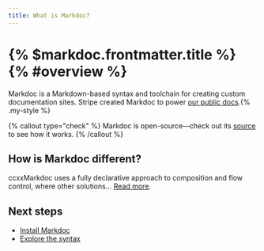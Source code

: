 ```yaml
---
title: What is Markdoc?
---
```


# {% $markdoc.frontmatter.title %} {% #overview %}

Markdoc is a Markdown-based syntax and toolchain for creating custom documentation sites. Stripe created Markdoc to power [our public docs](http://stripe.com/docs).{% .my-style %}

{% callout type="check" %}
Markdoc is open-source—check out its [source](http://github.com/markdoc/markdoc) to see how it works.
{% /callout %}

## How is Markdoc different?

ccxxMarkdoc uses a fully declarative approach to composition and flow control, where other solutions… [Read more](/docs/overview).

## Next steps

- [Install Markdoc](/docs/getting-started)
- [Explore the syntax](/docs/syntax)

